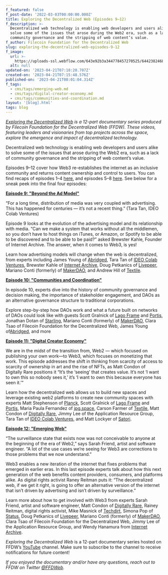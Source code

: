 ```yaml
---
f_featured: false
f_post-date: '2022-03-03T00:00:00.000Z'
title: Exploring the Decentralized Web (Episodes 9–12)
f_description: >-
  Decentralized web technology is enabling web developers and users alike to
  solve some of the issues that arose during the Web2 era, such as a lack of
  community governance and the stripping of web content’s value.
f_author: Filecoin Foundation for the Decentralized Web
slug: exploring-the-decentralized-web-episodes-9-12
f_image:
  url: >-
    https://uploads-ssl.webflow.com/643e92b3a344778457270525/64423824686a077ccd90a61e_0-ghsro14ivrabstg6.png
  alt: null
updated-on: '2023-04-21T07:18:20.707Z'
created-on: '2023-04-21T07:15:48.576Z'
published-on: '2023-04-21T08:01:04.314Z'
f_tags:
  - cms/tags/emerging-web.md
  - cms/tags/digital-creator-economy.md
  - cms/tags/communities-and-coordination.md
layout: '[blog].html'
tags: blog
---
```


[_Exploring the Decentralized Web_](https://www.youtube.com/watch?v=P0yfvedPY94&list=PL37YlBYJT0nmfqDnbov6lKHUyZvRfQjap&index=1) _is a 12-part documentary series produced by Filecoin Foundation for the Decentralized Web (FFDW). These videos, featuring leaders and visionaries from top projects across the space, explore the emergence and impact of decentralized technology._

Decentralized web technology is enabling web developers and users alike to solve some of the issues that arose during the Web2 era, such as a lack of community governance and the stripping of web content’s value.

Episodes 9–12 cover how Web3 re-establishes the internet as an inclusive community and returns content ownership and control to users. You can find recaps of episodes 1–4 [here](https://medium.com/@FFDWeb/check-out-our-docuseries-exploring-the-decentralized-web-b7d13e2415d), and episodes 5–8 [here](https://medium.com/@FFDWeb/exploring-the-decentralized-web-episodes-5-8-a7be0b3ff25). See below for a sneak peek into the final four episodes:

[**Episode 9: "Beyond the Ad Model"**](https://www.youtube.com/watch?v=BSvwtY05doY)

“For a long time, distribution of media was very coupled with advertising. This has happened for centuries — it’s not a recent thing.” (Tara Tan, IDEO Colab Ventures)

Episode 9 looks at the evolution of the advertising model and its relationship with media. “Can we make a system that works without all the middlemen, so you don’t have to host things on iTunes, or Amazon, or Spotify to be able to be discovered and to be able to be paid?” asked Brewster Kahle, Founder of Internet Archive. The answer, when it comes to Web3, is yes!

Learn how advertising models will change when the web is decentralized, from experts including James Young of [Abridged](https://abridged.io/), Tara Tan of [IDEO Colab Ventures](https://www.ideocolab.com/ventures/), Brewster Kahle of [Internet Archive](https://archive.org/), Doug Petkanics of [Livepeer](https://livepeer.org/), Mariano Conti (formerly) of [MakerDAO](https://makerdao.com/en/), and Andrew Hill of [Textile](https://www.textile.io/).

[**Episode 10: "Communities and Coordination"**](https://www.youtube.com/watch?v=kLHOV_1vlNY)

In episode 10, experts dive into the history of community governance and decision making, the importance of stakeholder engagement, and DAOs as an alternative governance structure to traditional corporations.

Explore step-by-step how DAOs work and what a future built on networks of DAOs could look like with guests Scott Gralnick of [Lago Frame](https://lagoframe.com/) and [Portis](https://www.portis.io/), Jonathan Dotan of [Starling](https://www.starlinglab.org/), Mariano Conti (formerly) of [MakerDAO](https://makerdao.com/en/), Clara Tsao of Filecoin Foundation for the Decentralized Web, James Young of[Abridged](https://abridged.io/), and more

[**Episode 11: "Digital Creator Economy"**](https://www.youtube.com/watch?v=W3weRLlFJQo)

We are in the midst of the transition from, Web2 — which focused on publishing your own work––to Web3, which focuses on monetizing that work. This episode addresses the shift in thinking from scarcity of access to scarcity of ownership in art and the rise of NFTs, as Matt Condon of Digitally Rare positions it “It’s the ‘seeing’ that creates value. It’s not ‘I want to own this so nobody sees it,’ it’s ‘I want to own this because everyone has seen it.’”

Learn how the decentralized web allows us to build new spaces and leverage existing web2 platforms to create new community spaces with experts Matt Stephenson of [Planck](https://planckdata.com/), Scott Gralnick of [Lago Frame](https://lagoframe.com/) and [Portis](https://www.portis.io/), Maria Paula Fernandez of [jpg.space](https://jpg.space/), Carson Farmer of [Textile](https://www.textile.io/), Matt Condon of [Digitally Rare](https://anchor.fm/digitallyrare), Jimmy Lee of the Application Resource Group, Tara Tan of [IDEO Colab Ventures](https://www.ideocolab.com/ventures/), and Matt Lockyer of [Satori](https://www.satoriapp.xyz/).

[**Episode 12: "Emerging Web"**](https://www.youtube.com/watch?v=sSaR7iCF86s)

“The surveillance state that exists now was not conceivable to anyone at the beginning of the era of Web2,” says Sarah Friend, artist and software engineer. “A lot of the use cases we’re seeing for Web3 are corrections to those problems that we now understand.”

Web3 enables a new iteration of the internet that fixes problems that emerged in earlier eras. In this last episode experts talk about how this next generation of the web benefits content providers, consumers, and platforms alike. As digital rights activist Raney Reitman puts it: “The decentralized web, if we get it right, is going to offer an alternative version of the internet that isn’t driven by advertising and isn’t driven by surveillance.”

Learn more about how to get involved with Web3 from experts Sarah Friend, artist and software engineer, Matt Condon of [Digitally Rare](https://anchor.fm/digitallyrare), Rainey Reitman, digital rights activist, Mike Masnick of [Techdirt](https://www.techdirt.com/), Simona Pop of [Status](https://status.im/get/), Doug Petkanics of [Livepeer](https://livepeer.org/), Mariano Conti (formerly) of [MakerDAO](https://makerdao.com/en/), Clara Tsao of Filecoin Foundation for the Decentralized Web, Jimmy Lee of the Application Resource Group, and Wendy Hanamura from [Internet Archive](https://archive.org/).

_Exploring the Decentralized Web_ is a 12-part documentary series hosted on FFDW’s [YouTube](https://www.youtube.com/channel/UCbj3Hck5cwKURkZKHjg_MKQ) channel. Make sure to subscribe to the channel to receive notifications for future content!

_If you enjoyed the documentary and/or have any questions, reach out to FFDW on Twitter_ [_@FFDWeb_](https://twitter.com/ffdweb)_._
